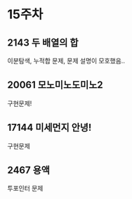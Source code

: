 # 15주차

## 2143 두 배열의 합

이분탐색, 누적합 문제, 문제 설명이 모호했음..

## 20061 모노미노도미노2

구현문제!

## 17144 미세먼지 안녕!

구현문제

## 2467 용액

투포인터 문제
